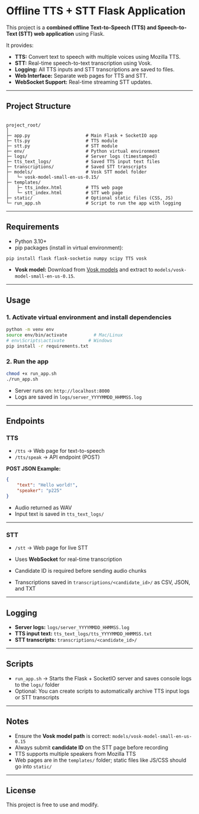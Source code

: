 # Offline TTS + STT Flask Application

This project is a **combined offline Text-to-Speech (TTS) and Speech-to-Text (STT) web application** using Flask.  

It provides:  

- **TTS:** Convert text to speech with multiple voices using Mozilla TTS.  
- **STT:** Real-time speech-to-text transcription using Vosk.  
- **Logging:** All TTS inputs and STT transcriptions are saved to files.  
- **Web Interface:** Separate web pages for TTS and STT.  
- **WebSocket Support:** Real-time streaming STT updates.

---

## Project Structure

```

project_root/
│
├─ app.py                     # Main Flask + SocketIO app
├─ tts.py                     # TTS module
├─ stt.py                     # STT module
├─ env/                       # Python virtual environment
├─ logs/                      # Server logs (timestamped)
├─ tts_text_logs/             # Saved TTS input text files
├─ transcriptions/            # Saved STT transcripts
├─ models/                    # Vosk STT model folder
│   └─ vosk-model-small-en-us-0.15/
├─ templates/
│   ├─ tts_index.html         # TTS web page
│   └─ stt_index.html         # STT web page
├─ static/                    # Optional static files (CSS, JS)
└─ run_app.sh                 # Script to run the app with logging

````

---

## Requirements

- Python 3.10+  
- pip packages (install in virtual environment):

```bash
pip install flask flask-socketio numpy scipy TTS vosk
````

* **Vosk model:**
  Download from [Vosk models](https://alphacephei.com/vosk/models) and extract to `models/vosk-model-small-en-us-0.15`.

---

## Usage

### 1. Activate virtual environment and install dependencies

```bash
python -m venv env
source env/bin/activate          # Mac/Linux
# env\Scripts\activate         # Windows
pip install -r requirements.txt
```

### 2. Run the app

```bash
chmod +x run_app.sh
./run_app.sh
```

* Server runs on: `http://localhost:8000`
* Logs are saved in `logs/server_YYYYMMDD_HHMMSS.log`

---

## Endpoints

### TTS

* `/tts` → Web page for text-to-speech
* `/tts/speak` → API endpoint (POST)

**POST JSON Example:**

```json
{
    "text": "Hello world!",
    "speaker": "p225"
}
```

* Audio returned as WAV
* Input text is saved in `tts_text_logs/`

---

### STT

* `/stt` → Web page for live STT

* Uses **WebSocket** for real-time transcription

* Candidate ID is required before sending audio chunks

* Transcriptions saved in `transcriptions/<candidate_id>/` as CSV, JSON, and TXT

---

## Logging

* **Server logs:** `logs/server_YYYYMMDD_HHMMSS.log`
* **TTS input text:** `tts_text_logs/tts_YYYYMMDD_HHMMSS.txt`
* **STT transcripts:** `transcriptions/<candidate_id>/`

---

## Scripts

* `run_app.sh` → Starts the Flask + SocketIO server and saves console logs to the `logs/` folder
* Optional: You can create scripts to automatically archive TTS input logs or STT transcripts

---

## Notes

* Ensure the **Vosk model path** is correct: `models/vosk-model-small-en-us-0.15`
* Always submit **candidate ID** on the STT page before recording
* TTS supports multiple speakers from Mozilla TTS
* Web pages are in the `templates/` folder; static files like JS/CSS should go into `static/`

---

## License

This project is free to use and modify.
